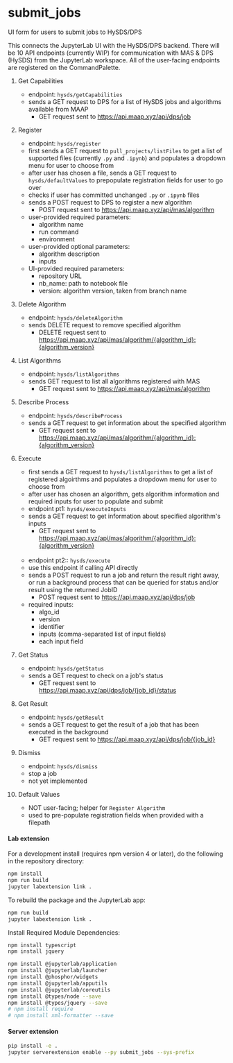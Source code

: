 # submit_jobs

UI form for users to submit jobs to HySDS/DPS

This connects the JupyterLab UI with the HySDS/DPS backend.  There will be 10 API endpoints (currently WIP) for communication with MAS & DPS (HySDS) from the JupyterLab workspace.  All of the user-facing endpoints are registered on the CommandPalette.
1. Get Capabilities
	- endpoint: `hysds/getCapabilities`
	- sends a GET request to DPS for a list of HySDS jobs and algorithms available from MAAP
		- GET request sent to https://api.maap.xyz/api/dps/job
2. Register
	- endpoint: `hysds/register`
	- first sends a GET request to `pull_projects/listFiles` to get a list of supported files (currently `.py` and `.ipynb`) and populates a dropdown menu for user to choose from
	- after user has chosen a file, sends a GET request to `hysds/defaultValues` to prepopulate registration fields for user to go over
	- checks if user has committed unchanged `.py` or `.ipynb` files
	- sends a POST request to DPS to register a new algorithm
		- POST request sent to https://api.maap.xyz/api/mas/algorithm
	- user-provided required parameters:
		- algorithm name
		- run command
		- environment
	- user-provided optional parameters:	
		- algorithm description
		- inputs
	- UI-provided required parameters:
		- repository URL
		- nb_name: path to notebook file
		- version: algorithm version, taken from branch name
3. Delete Algorithm
	- endpoint: `hysds/deleteAlgorithm`
	- sends DELETE request to remove specified algorithm
		- DELETE request sent to https://api.maap.xyz/api/mas/algorithm/{algorithm_id}:{algorithm_version}
4. List Algorithms
	- endpoint: `hysds/listAlgorithms`
	- sends GET request to list all algorithms registered with MAS
		- GET request sent to https://api.maap.xyz/api/mas/algorithm
5. Describe Process
	- endpoint: `hysds/describeProcess`
	- sends a GET request to get information about the specified algorithm
		- GET request sent to https://api.maap.xyz/api/mas/algorithm/{algorithm_id}:{algorithm_version}
6. Execute
	- first sends a GET request to `hysds/listAlgorithms` to get a list of registered algoirthms and populates a dropdown menu for user to choose from
	- after user has chosen an algorithm, gets algorithm information and required inputs for user to populate and submit
	- endpoint pt1: `hysds/executeInputs`
	- sends a GET request to get information about specified algorithm's inputs
		- GET request sent to https://api.maap.xyz/api/mas/algorithm/{algorithm_id}:{algorithm_version}
	<br>

	- endpoint pt2:: `hysds/execute`
	- use this endpoint if calling API directly
	- sends a POST request to run a job and return the result right away, or run a background process that can be queried for status and/or result using the returned JobID
		- POST request sent to https://api.maap.xyz/api/dps/job
	- required inputs:
		- algo_id
		- version
		- identifier
		- inputs (comma-separated list of input fields)
		- each input field
7. Get Status
	- endpoint: `hysds/getStatus`
	- sends a GET request to check on a job's status
		- GET request sent to https://api.maap.xyz/api/dps/job/{job_id}/status
8. Get Result
	- endpoint: `hysds/getResult`
	- sends a GET request to get the result of a job that has been executed in the background
		- GET request sent to https://api.maap.xyz/api/dps/job/{job_id}
9. Dismiss
	- endpoint: `hysds/dismiss`
	- stop a job
	- not yet implemented
10. Default Values
	- NOT user-facing; helper for `Register Algorithm`
	- used to pre-populate registration fields when provided with a filepath


#### Lab extension
For a development install (requires npm version 4 or later), do the following in the repository directory:

```bash
npm install
npm run build
jupyter labextension link .
```

To rebuild the package and the JupyterLab app:

```bash
npm run build
jupyter labextension link .
```

Install Required Module Dependencies:
```bash
npm install typescript
npm install jquery

npm install @jupyterlab/application
npm install @jupyterlab/launcher
npm install @phosphor/widgets
npm install @jupyterlab/apputils
npm install @jupyterlab/coreutils
npm install @types/node --save
npm install @types/jquery --save
# npm install require
# npm install xml-formatter --save
```

#### Server extension

```bash
pip install -e .
jupyter serverextension enable --py submit_jobs --sys-prefix

```
